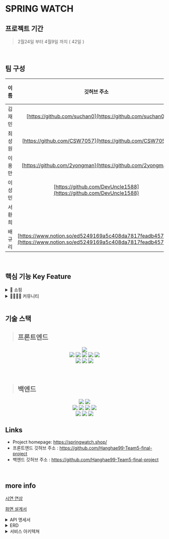 <!-- 서비스 간략설명  -->

<h1 align="left"> SPRING WATCH<br/></h1>



## 프로젝트 기간
>2월24일 부터 4월9일 까지 ( 42일 )
<br>

## 팀 구성
| 이름     | 깃허브 주소                                                | 포지션     |
|:--------:|:----------------------------------------------------------:|:-----------:|
| 김재민 | [https://github.com/suchan0](https://github.com/suchan0)                     | 프론트     |
| 최성원 | [https://github.com/CSW7057](https://github.com/CSW7057)                     | 백엔드     |
| 이용만 | [https://github.com/2yongman](https://github.com/2yongman)                     | 백엔드     |
| 이성민 | [https://github.com/DevUncle1588](https://github.com/DevUncle1588)                     | 백엔드     |
| 서환희 | []()                     | 디자인     |
| 배규리 | [https://www.notion.so/ed5249169a5c408da7817feadb457e12](https://www.notion.so/ed5249169a5c408da7817feadb457e12)                     | 디자인     |


<br>

## 핵심 기능 Key Feature

<details>
<summary>🛒 쇼핑</summary>
<div markdown="1">
 <br>
⌚ 가성비 좋은 시계
 
   꼭 명품시계가 아니더라도 고객의 취향과 멋 가성비 좋은 가격으로 구매할 수 있어요.
</div>
</details>

<details>
<summary>👨‍👨‍👧‍👦 커뮤니티</summary>
<div markdown="1">
<br>
😎나의 시계 스타일 방법 공유

옷, 신발, 모자 등 다양한 패션 아이템 스타일을 다양하게 꾸미고 공유가 되지만 시계 스타일 공유하는 곳은 많지 않기 때문에 나만의 시계 스타일을 공유할 수 있습니다.
</div>
</details>

<br>

## 기술 스택

> ## 프론트엔드
<p align="center">
<img src="https://img.shields.io/badge/github-181717?style=for-the-badge&logo=github&logoColor=white">
<br>
<img src="https://img.shields.io/badge/html-E34F26?style=for-the-badge&logo=html5&logoColor=white">
<img src="https://img.shields.io/badge/css-1572B6?style=for-the-badge&logo=css3&logoColor=white">
<img src="https://img.shields.io/badge/javascript-F7DF1E?style=for-the-badge&logo=javascript&logoColor=black">
<img src="https://img.shields.io/badge/React-61DAFB?style=for-the-badge&logo=React&logoColor=black">
<img src="https://img.shields.io/badge/Redux-764ABC?style=for-the-badge&logo=Redux&logoColor=white">
<br>
<img src="https://img.shields.io/badge/CloudFront-D05C4B?style=for-the-badge&logo=CloudFront&logoColor=white">
<img src="https://img.shields.io/badge/Route53-E68B49?style=for-the-badge&logo=Route53s&logoColor=white">
<img src="https://img.shields.io/badge/S3-569A31?style=for-the-badge&logo=S3&logoColor=white">
<br>
<br>
<br>

> ## 백엔드
<p align="center">
<img src="https://img.shields.io/badge/MySQL-4479A1?style=for-the-badge&logo=MySQL&logoColor=white">
<img src="https://img.shields.io/badge/Github%20Actions-449A1?style=for-the-badge&logo=GitHub%20Actions&logoColor=white">
<br>
<img src="https://img.shields.io/badge/WebRTC-333333?style=for-the-badge&logo=WebRTC&logoColor=white">
<img src="https://img.shields.io/badge/Socket.io-010101?style=for-the-badge&logo=Socket.io&logoColor=white">
<img src="https://img.shields.io/badge/github-181717?style=for-the-badge&logo=github&logoColor=white">
<img src="https://img.shields.io/badge/bcrypt-555555?style=for-the-badge&logo=bcrypt&logoColor=white">
<br>
 <img src="https://img.shields.io/badge/cors-FF253F?style=for-the-badge&logo=cors&logoColor=white">
 <img src="https://img.shields.io/badge/jwt-FB015B?style=for-the-badge&logo=jwt&logoColor=white">
<img src="https://img.shields.io/badge/AWS SDK-E68B49?style=for-the-badge&logo=AWS SDK&logoColor=white">

<br>

## Links

- Project homepage: https://springwatch.shop/
- 프론트엔드 깃허브 주소 : https://github.com/Hanghae99-Team5-final-project
- 백엔드 깃허브 주소 : https://github.com/Hanghae99-Team5-final-project

<br>

## more info

[시연 연상](https://youtu.be)

[화면 설계서](https://www.figma.com/file/ZOHbhiIBx8DVEhK9orLFs4/spring-watch?node-id=6%3A5)

<details>
<summary>API 명세서</summary>
<div markdown="1">
https://www.notion.so/5-API-d2ec887d838c43debb1d2cfca915c196
</div>
</details>

<details>
<summary>ERD</summary>
<div markdown="1">
 ![항해99 실전 프로젝트 5조 데이터베이스 ERD](https://user-images.githubusercontent.com/95603520/162182028-edb976a6-ddd2-43d5-9446-03d1bc239166.png)
 
</div>
</details>


<!-- 아키텍쳐  -->
<details>
<summary>서비스 아키텍쳐</summary>
<div markdown="1">

![아키텍쳐](링크넣기)

</div>
</details>
